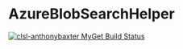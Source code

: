 # AzureBlobSearchHelper
[![clsl-anthonybaxter MyGet Build Status](https://www.myget.org/BuildSource/Badge/clsl-anthonybaxter?identifier=98cdfaca-9d77-4ee7-a209-b7a3c7b062f6)](https://www.myget.org/)
